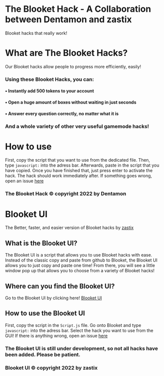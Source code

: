# The Blooket Hack - A Collaboration between Dentamon and zastix
Blooket hacks that really work!
# What are The Blooket Hacks?
Our Blooket hacks allow people to progress more efficiently, easily!
### Using these Blooket Hacks, you can:
#### • Instantly add 500 tokens to your account
#### • Open a huge amount of boxes without waiting in just seconds
#### • Answer every question correctly, no matter what it is
### And a whole variety of other very useful gamemode hacks!
# How to use
First, copy the script that you want to use from the dedicated file.
Then, type `javascript:` into the adress bar. 
Afterwards, paste in the script that you have copied.
Once you have finished that, just press enter to activate the hack.
The hack should work immediately after.
If something goes wrong, open an issue [here](https://github.com/Dentamon/The-Blooket-Hack-v2/issues/new)
### The Blooket Hack © copyright 2022 by Dentamon

# Blooket UI
The Better, faster, and easier version of Blooket hacks by [zastix](https://github.com/ZasticBradyn)
## What is the Blooket UI?
The Blooket UI is a script that allows you to use Blooket hacks with ease.
Instead of the classic copy and paste from github to Blooket, the Blooket UI allows you to just copy and paste one time!
From there, you will see a little window pop up that allows you to choose from a variety of Blooket hacks!
## Where can you find the Blooket UI?
Go to the Blooket UI by clicking here! [Blooket UI](https://github.com/ZasticBradyn/BlooketUI)
## How to use the Blooket UI
First, copy the script in the `Script.js` file.
Go onto Blooket and type `javascript:` into the adress bar.
Select the hack you want to use from the GUI!
If there is anything wrong, open an issue [here](https://github.com/ZasticBradyn/BlooketUI/issues/new)
### The Blooket UI is still under development, so not all hacks have been added.  Please be patient.
### Blooket UI © copyright 2022 by zastix
